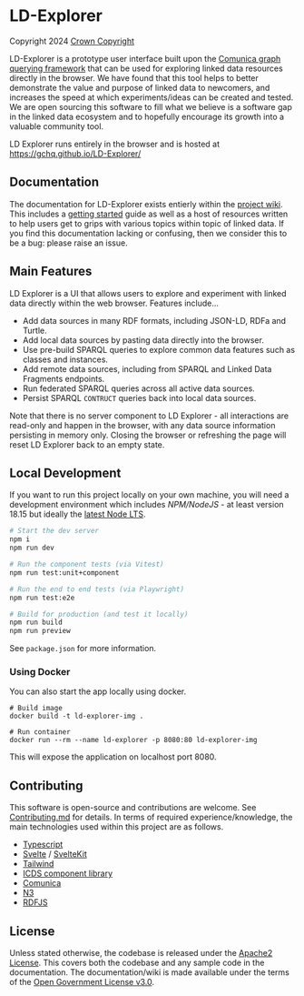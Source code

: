 # LD-Explorer

Copyright 2024 [Crown Copyright](https://www.nationalarchives.gov.uk/information-management/re-using-public-sector-information/uk-government-licensing-framework/crown-copyright/)

LD-Explorer is a prototype user interface built upon the [Comunica graph querying framework](https://comunica.dev/) that can be used for exploring linked data resources directly in the browser. We have found that this tool helps to better demonstrate the value and purpose of linked data to newcomers, and increases the speed at which experiments/ideas can be created and tested. We are open sourcing this software to fill what we believe is a software gap in the linked data ecosystem and to hopefully encourage its growth into a valuable community tool.

LD Explorer runs entirely in the browser and is hosted at https://gchq.github.io/LD-Explorer/

## Documentation

The documentation for LD-Explorer exists entierly within the [project wiki](https://github.com/gchq/LD-Explorer/wiki). This includes a [getting started](https://github.com/gchq/LD-Explorer/wiki/Getting-Started) guide as well as a host of resources written to help users get to grips with various topics within topic of linked data. If you find this documentation lacking or confusing, then we consider this to be a bug: please raise an issue.

## Main Features

LD Explorer is a UI that allows users to explore and experiment with linked data directly within the web browser. Features include...

- Add data sources in many RDF formats, including JSON-LD, RDFa and Turtle.
- Add local data sources by pasting data directly into the browser.
- Use pre-build SPARQL queries to explore common data features such as classes and instances.
- Add remote data sources, including from SPARQL and Linked Data Fragments endpoints.
- Run federated SPARQL queries across all active data sources.
- Persist SPARQL `CONTRUCT` queries back into local data sources.

Note that there is no server component to LD Explorer - all interactions are read-only and happen in the browser, with any data source information persisting in memory only. Closing the browser or refreshing the page will reset LD Explorer back to an empty state.

## Local Development

If you want to run this project locally on your own machine, you will need a development environment which includes _NPM/NodeJS_ - at least version 18.15 but ideally the [latest Node LTS](https://nodejs.org/en).

```sh
# Start the dev server
npm i
npm run dev

# Run the component tests (via Vitest)
npm run test:unit+component

# Run the end to end tests (via Playwright)
npm run test:e2e

# Build for production (and test it locally)
npm run build
npm run preview
```

See `package.json` for more information.

### Using Docker

You can also start the app locally using docker.

```
# Build image
docker build -t ld-explorer-img .

# Run container
docker run --rm --name ld-explorer -p 8080:80 ld-explorer-img
```

This will expose the application on localhost port 8080.

## Contributing

This software is open-source and contributions are welcome. See [Contributing.md](./CONTRIBUTING.md) for details. In terms of required experience/knowledge, the main technologies used within this project are as follows.

- [Typescript](https://www.typescriptlang.org/)
- [Svelte](https://svelte.dev/) / [SvelteKit](https://kit.svelte.dev/)
- [Tailwind](https://tailwindcss.com/)
- [ICDS component library](https://design.sis.gov.uk/components)
- [Comunica](https://comunica.dev/)
- [N3](https://rdf.js.org/N3.js/)
- [RDFJS](https://rdf.js.org/)

## License

Unless stated otherwise, the codebase is released under the [Apache2 License](https://www.apache.org/licenses/LICENSE-2.0). This covers both the codebase and any sample code in the documentation. The documentation/wiki is made available under the terms of the [Open Government License v3.0](https://www.nationalarchives.gov.uk/doc/open-government-licence/version/3/).
